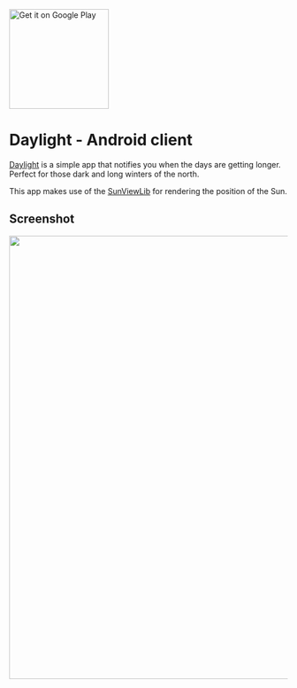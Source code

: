 <a href='https://play.google.com/store/apps/details?id=com.bakkenbaeck.sol'>
    <img 
        width="180" 
        height="auto"
        alt='Get it on Google Play' 
        src='https://play.google.com/intl/en_us/badges/images/generic/en_badge_web_generic.png'/>
</a>

# Daylight - Android client

[Daylight](http://daylight.today/) is a simple app that notifies you when the days are getting longer.
Perfect for those dark and long winters of the north.

This app makes use of the [SunViewLib](https://github.com/bakkenbaeck/sunviewlib) for rendering the position of the Sun.

## Screenshot
<img 
    width="auto"
    height="800"
    src="https://lh3.googleusercontent.com/6ki2g_7UZsagSg9eQBAkk7FxHz_CHeXXwGuNLP8KbkrrXVzz-YfIQQjAEgiv9yvXFkI=h900-rw" />
